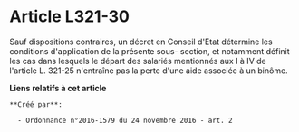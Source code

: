 # Article L321-30

Sauf dispositions contraires, un décret en Conseil d'Etat détermine les  conditions d'application de la présente sous-
section, et notamment  définit les cas dans lesquels le départ des salariés mentionnés aux I à  IV de l'article L. 321-25
n'entraîne pas la perte d'une aide associée à  un binôme.

**Liens relatifs à cet article**

	**Créé par**:

	  - Ordonnance n°2016-1579 du 24 novembre 2016 - art. 2
